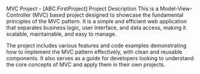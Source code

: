
MVC Project - [ABC.FirstProject]
Project Description
This is a Model-View-Controller (MVC) based project designed to showcase the fundamental principles of the MVC pattern. It is a simple and efficient web application that separates business logic, user interface, and data access, making it scalable, maintainable, and easy to manage.

The project includes various features and code examples demonstrating how to implement the MVC pattern effectively, with clean and reusable components. It also serves as a guide for developers looking to understand the core concepts of MVC and apply them in their own projects.
